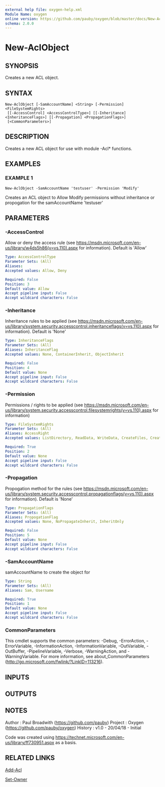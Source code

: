 ```yaml
---
external help file: oxygen-help.xml
Module Name: oxygen
online version: https://github.com/pauby/oxygen/blob/master/docs/New-AclObject.md
schema: 2.0.0
---
```


# New-AclObject

## SYNOPSIS
Creates a new ACL object.

## SYNTAX

```
New-AclObject [-SamAccountName] <String> [-Permission] <FileSystemRights>
 [[-AccessControl] <AccessControlType>] [[-Inheritance] <InheritanceFlags>] [[-Propagation] <PropagationFlags>]
 [<CommonParameters>]
```

## DESCRIPTION
Creates a new ACL object for use with module -Acl* functions.

## EXAMPLES

### EXAMPLE 1
```
New-AclObject -SamAccountName 'testuser' -Permission 'Modify'
```

Creates an ACL object to Allow Modify permissions without inheritance or propogation for the samAccountName 'testuser'

## PARAMETERS

### -AccessControl
Allow or deny the access rule (see https://msdn.microsoft.com/en-us/library/w4ds5h86(v=vs.110).aspx for information).
Default is 'Allow'

```yaml
Type: AccessControlType
Parameter Sets: (All)
Aliases:
Accepted values: Allow, Deny

Required: False
Position: 3
Default value: Allow
Accept pipeline input: False
Accept wildcard characters: False
```

### -Inheritance
Inheritance rules to be applied (see https://msdn.microsoft.com/en-us/library/system.security.accesscontrol.inheritanceflags(v=vs.110).aspx for information).
Default is 'None'

```yaml
Type: InheritanceFlags
Parameter Sets: (All)
Aliases: InheritanceFlag
Accepted values: None, ContainerInherit, ObjectInherit

Required: False
Position: 4
Default value: None
Accept pipeline input: False
Accept wildcard characters: False
```

### -Permission
Permissions / rights to be applied (see https://msdn.microsoft.com/en-us/library/system.security.accesscontrol.filesystemrights(v=vs.110).aspx for information)

```yaml
Type: FileSystemRights
Parameter Sets: (All)
Aliases: AccessRight
Accepted values: ListDirectory, ReadData, WriteData, CreateFiles, CreateDirectories, AppendData, ReadExtendedAttributes, WriteExtendedAttributes, Traverse, ExecuteFile, DeleteSubdirectoriesAndFiles, ReadAttributes, WriteAttributes, Write, Delete, ReadPermissions, Read, ReadAndExecute, Modify, ChangePermissions, TakeOwnership, Synchronize, FullControl

Required: True
Position: 2
Default value: None
Accept pipeline input: False
Accept wildcard characters: False
```

### -Propagation
Propogation method for the rules (see https://msdn.microsoft.com/en-us/library/system.security.accesscontrol.propagationflags(v=vs.110).aspx for information).
Default is 'None'

```yaml
Type: PropagationFlags
Parameter Sets: (All)
Aliases: PropogationFlag
Accepted values: None, NoPropagateInherit, InheritOnly

Required: False
Position: 5
Default value: None
Accept pipeline input: False
Accept wildcard characters: False
```

### -SamAccountName
samAccountName to create the object for

```yaml
Type: String
Parameter Sets: (All)
Aliases: Sam, Username

Required: True
Position: 1
Default value: None
Accept pipeline input: False
Accept wildcard characters: False
```

### CommonParameters
This cmdlet supports the common parameters: -Debug, -ErrorAction, -ErrorVariable, -InformationAction, -InformationVariable, -OutVariable, -OutBuffer, -PipelineVariable, -Verbose, -WarningAction, and -WarningVariable.
For more information, see about_CommonParameters (http://go.microsoft.com/fwlink/?LinkID=113216).

## INPUTS

## OUTPUTS

## NOTES
Author  : Paul Broadwith (https://github.com/pauby)
Project : Oxygen (https://github.com/pauby/oxygen)
History : v1.0 - 20/04/18 - Initial

Code was created using https://technet.microsoft.com/en-us/library/ff730951.aspx as a basis.

## RELATED LINKS

[Add-Acl]()

[Set-Owner]()

